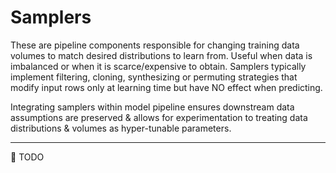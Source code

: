 # Samplers

These are pipeline components responsible for changing training data volumes
to match desired distributions to learn from. Useful when data is imbalanced
or when it is scarce/expensive to obtain. Samplers typically implement filtering,
cloning, synthesizing or permuting strategies that modify input rows only at
learning time but have NO effect when predicting.

Integrating samplers within model pipeline ensures downstream data assumptions are
preserved & allows for experimentation to treating data distributions & volumes
as hyper-tunable parameters.

---
🚧 TODO
